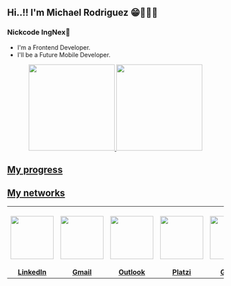 ## Hi..!! I'm Michael Rodriguez 😁👨🏻‍🎓
### Nickcode IngNex🐺

- I'm a Frontend Developer.
- I'll be a Future Mobile Developer.

<div align="center">
  <a href="https://github.com/ingnex">
  <img height="200em" src="https://github-readme-stats.vercel.app/api?username=ingnex&show_icons=true&theme=codeSTACKr&include_all_commits=true&count_private=true"/>
  <img height="200em" src="https://github-readme-stats.vercel.app/api/top-langs/?username=ingnex&layout=compact&langs_count=7&theme=codeSTACKr"/>
</div>

## My progress
<div>

</div>

## My networks
<table>
  <tbody>
    <tr valign="top">
      <td width="20%" align="center">
        <a href="https://www.linkedin.com/in/michaelrogger/" target="_blank">
          <br/>
          <img height="100em" src="https://cdn.svgporn.com/logos/linkedin-icon.svg">
          <br/><br/><b>LinkedIn</b>
        </a>
      </td>
      <td width="20%" align="center">
        <a href="mailto:michaelrogger.contacto@gmail.com?Subject=Aquí%20el%20asunto%20del%20mail" target="_blank">
          <br/>
          <img height="100em" src="https://cdn.svgporn.com/logos/google-gmail.svg">
          <br/><br/><b>Gmail</b>
        </a>
      </td>
      <td width="20%" align="center">
        <a href="mailto:maicol7090_rm@hotmail.com?Subject=Aquí%20el%20asunto%20del%20mail" target="_blank">
          <br/>
          <img height="100em" src="https://upload.wikimedia.org/wikipedia/commons/9/90/Outlook.com_icon_%282012-2019%29.svg">
          <br/><br/><b>Outlook</b>
        </a>
      </td>
      <td width="20%" align="center">
        <a href="https://platzi.com/p/ingnexmaicol14/" target="_blank">
          <br/>
          <img height="100em" src="https://static.platzi.com/media/platzi-isotipo@2x.png">
          <br/><br/><b>Platzi</b>
        </a>
      </td>
      <td width="20%" align="center">
        <a href="https://github.com/IngNex" target="_blank">
          <br/>
          <img height="100em" src="https://cdn.svgporn.com/logos/github-octocat.svg">
          <br/><br/><b>Github</b>
        </a>
      </td>
    </tr>
  </tbody>
</table>
